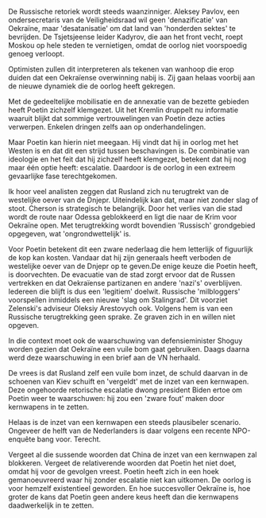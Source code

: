 De Russische retoriek wordt steeds waanzinniger. Aleksey Pavlov, een ondersecretaris van de Veiligheidsraad wil geen 'denazificatie' van Oekraïne, maar 'desatanisatie' om dat land van 'honderden sektes' te bevrijden. De Tsjetsjeense leider Kadyrov, die aan het front vecht, roept Moskou op hele steden te vernietigen, omdat de oorlog niet voorspoedig genoeg verloopt.

Optimisten zullen dit interpreteren als tekenen van wanhoop die erop duiden dat een Oekraïense overwinning nabij is. Zij gaan helaas voorbij aan de nieuwe dynamiek die de oorlog heeft gekregen.

Met de gedeeltelijke mobilisatie en de annexatie van de bezette gebieden heeft Poetin zichzelf klemgezet. Uit het Kremlin druppelt nu informatie waaruit blijkt dat sommige vertrouwelingen van Poetin deze acties verwerpen. Enkelen dringen zelfs aan op onderhandelingen.

Maar Poetin kan hierin niet meegaan. Hij vindt dat hij in oorlog met het Westen is en dat dit een strijd tussen beschavingen is. De combinatie van ideologie en het feit dat hij zichzelf heeft klemgezet, betekent dat hij nog maar één optie heeft: escalatie. Daardoor is de oorlog in een extreem gevaarlijke fase terechtgekomen.

Ik hoor veel analisten zeggen dat Rusland zich nu terugtrekt van de westelijke oever van de Dnjepr. Uiteindelijk kan dat, maar niet zonder slag of stoot. Cherson is strategisch te belangrijk. Door het verlies van die stad wordt de route naar Odessa geblokkeerd en ligt die naar de Krim voor Oekraïne open. Met terugtrekking wordt bovendien 'Russisch' grondgebied opgegeven, wat 'ongrondwettelijk' is.

Voor Poetin betekent dit een zware nederlaag die hem letterlijk of figuurlijk de kop kan kosten. Vandaar dat hij zijn generaals heeft verboden de westelijke oever van de Dnjepr op te geven.De enige keuze die Poetin heeft, is doorvechten. De evacuatie van de stad zorgt ervoor dat de Russen vertrekken en dat Oekraïense partizanen en andere 'nazi's' overblijven. Iedereen die blijft is dus een 'legitiem' doelwit. Russische 'milbloggers' voorspellen inmiddels een nieuwe 'slag om Stalingrad'. Dit voorziet Zelenski's adviseur Oleksiy Arestovych ook. Volgens hem is van een Russische terugtrekking geen sprake. Ze graven zich in en willen niet opgeven.

In die context moet ook de waarschuwing van defensieminister Shoguy worden gezien dat Oekraïne een vuile bom gaat gebruiken. Daags daarna werd deze waarschuwing in een brief aan de VN herhaald.

De vrees is dat Rusland zelf een vuile bom inzet, de schuld daarvan in de schoenen van Kiev schuift en 'vergeldt' met de inzet van een kernwapen. Deze ongehoorde retorische escalatie dwong president Biden ertoe om Poetin weer te waarschuwen: hij zou een 'zware fout' maken door kernwapens in te zetten.

Helaas is de inzet van een kernwapen een steeds plausibeler scenario. Ongeveer de helft van de Nederlanders is daar volgens een recente NPO-enquête bang voor. Terecht.

Vergeet al die sussende woorden dat China de inzet van een kernwapen zal blokkeren. Vergeet de relativerende woorden dat Poetin het niet doet, omdat hij voor de gevolgen vreest. Poetin heeft zich in een hoek gemanoeuvreerd waar hij zonder escalatie niet kan uitkomen. De oorlog is voor hemzelf existentieel geworden. En hoe succesvoller Oekraïne is, hoe groter de kans dat Poetin geen andere keus heeft dan die kernwapens daadwerkelijk in te zetten.

